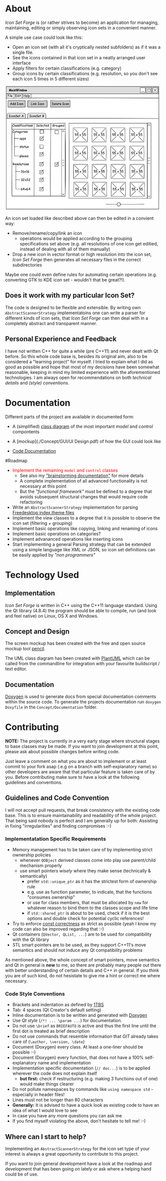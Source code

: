 # About
  
*Icon Set Forge* is (or rather strives to become) an application for managing, maintaining, editing or simply observing icon sets in a convenient manner. 

A simple use case could look like this:

- Open an icon set (with all it's cryptically nested subfolders) as if it was a single file.
- See the icons contained in that icon set in a neatly arranged user interface
- Apply filters for certain classifications (e.g. category)
- Group icons by certain classifications (e.g. resolution, so you don't see each icon 5 times in 5 different sizes)

![A mockup of the main window](Concept/GUI/MainWindow.png "A mockup of the main window")

An icon set loaded like described above can then be edited in a convient way:

- Remove/rename/copy/link an icon
    - operations would be applied according to the grouping specifications set above (e.g. all resolutions of one icon get editied, instead of dealing with all of them manually)
- Drop a new icon in vector format or high resolution into the icon set, *Icon Set Forge* then generates all necessary files in the correct subdirectories

Maybe one could even define rules for automating certain operations (e.g. converting GTK to KDE icon set - wouldn't that be great?!).


## Does it work with my particular Icon Set?

The code is designed to be flexible and extensible. By writing own `AbstractScannerStrategy` implementatoins one can write a parser for different kinds of icon sets, that *Icon Set Forge* can then deal with in a completely abstract and transparent manner.


## Personal Experience and Feedback

I have not written C++ for quite a while (pre C++11) and never dealt with Qt before. So this whole code base is, besides its original aim, also to be considered a "learning project" for myself. I tried to explain what I did as good as possible and hope that most of my decisions have been somewhat reasonable, keeping in mind my limited experience with the aforementioned technologies. I am always open for recommendations on both *technical details* and *(style) conventions*.


# Documentation

Different parts of the project are available in documented form:

- A (simplified) [class diagram](./Concept/UML/classes.png) of the most important *model* and *control* compontents

- A [mockup](./Concept/GUI/UI Design.pdf) of how the GUI could look like

- [Code Documentation](./Concept/Documentation/html/index.html)


#Roadmap

- <span style="color:red">Implement the remaining `model` and `control` classes</span>
    - See also my ["brainstorming documentation"](Concept/Brainstorming/Readme.md) for more details
    - A complete implementation of all advanced functionality is not necessary at this point
    - But the *"functional framework"* must be defined to a degree that avoids subsequent structural changes that would require code refactoring    
- Write an `AbstractScannerStrategy` implementation for parsing [Freedesktop index.theme files](http://standards.freedesktop.org/icon-theme-spec/icon-theme-spec-latest.html)
- Implement the view classes to a degree that it is possible to observe the icon set (filtering + grouping)
- Implement basic operations like copying, linking and renaming of icons
- Implement basic operations on categories?
- Implement advananced operations like inserting icons
- Start implementing a general Parsing strategy that can be extended using a simple language like XML or JSON, so icon set definitions can be easily applied by *"non programmers"*

# Technology Used

## Implementation

*Icon Set Forge* is written in C++ using the C++11 language standard. Using the Qt library (4.8.4) the program should be able to compile, run (and look and feel native) on Linux, OS X and Windows.


## Concept and Design

The screen mockup has been created with the free and open source mockup tool [pencil](http://pencil.evolus.vn/Downloads.html).

The UML class diagram has been created with [PlantUML](http://plantuml.sourceforge.net/) which can be called from the commandline for integration with your favourite buildscript / text editor.


## Documentation

[Doxygen](http://www.stack.nl/~dimitri/doxygen/) is used to generate docs from special documentation comments within the source code. To generate the projects documentation run `doxygen Doxyfile` in the `Concept/Documentation` folder.


# Contributing

**NOTE:** The project is currently in a very early stage where structural stages to base classes may be made. If you want to join development at this point, please ask about possible changes before writing code.

Just leave a comment on what you are about to implement or at least commit to your fork asap (.e.g on a branch with self-explanatory name) so other developers are aware that that particular feature is taken care of by you. Before contributing make sure to have a look at the following guidelines and conventions.


## Guidelines and Code Convention

I will not accept pull requests, that break consistency with the existing code base.
This is to ensure maintainability and readability of the whole project. That being said nobody is perfect and I am generally up for both: Assisting in fixing "irregularities" and finding compromises :-)


### Implementatation Specific Requirements

- Memory management has to be taken care of by implementing strict ownership policies
    - whenever `QOBject` derived classes come into play use parent/child mechanism properly
    - use smart pointers *wisely* where they make sense (technically & semantically)
        - prefer `std::unique_ptr` as it has the strictest form of ownership rule
        - e.g. use as function parameter, to indicate, that the functions "consumes ownership"
        - or use for class members, that must be allocated by `new` for whatever reason to bind them to the classes scope and life time
        - if `std::shared_ptr` is about to be used, check if it is the best options and double check for potential cyclic references!
- Try to enforce [const correctness](http://www.parashift.com/c++-faq/overview-const.html) as strict as possible (yeah I know my code can also be improved regarding that :-)
- Qt containers (`QVector, QList, ...`) are to be used for compatibility with the Qt library
- STL smart pointers are to be used, as they support C++11's move semantics and should not induce any Qt compatibility problems

As mentioned above, the whole concept of smart pointers, move semantics and Qt in general is **new** to me, so there are probably many people out there with better understanding of certain details and C++ in general. If you think you are of such kind, do not hesistate to give me a hint or correct me where necessary.

### Code Style Conventions

- Brackets and indentation as defined by [1TBS](https://en.wikipedia.org/wiki/Indent_style#Variant:_1TBS)
- Tab: 4 spaces (Qt Creator's default setting)
- Inline documentation is to be written and generated with [Doxygen](http://www.stack.nl/~dimitri/doxygen/) 
- Use *Qt style* (`/*! ... \param ...`) for documentation.  
- Do not use `\brief` as `BRIEFAUTO` is active and thus the first line until the first dot is treated as brief description
- Do not use commands that resemble information that *GIT* already takes care of (`\author, \version, \date`)
- Document (Doxygen) every class. At least a one-liner should be possible :-)
- Document (Doxygen) every function, that does not have a 100% self-explanatory name and implementation
- Implementation specific documentation (`// doc...`) is to be applied wherever the code does not explain itself
    - **but first:** check if restructuring (e.g. making 3 functions out of one) would make things clearer
- Do not pollute namespaces by commands like `using namespace std` - especially in header files!
- Lines must not be longer than 80 characters
- **Generally:** It is advised to have a quick look as existing code to have an idea of what I would love to see
- In case you have any more questions you can ask me
- If you find myself violating the above, don't hesitate to tell me! :-)


## Where can I start to help?

Implementing an `AbstractScannerStrategy` for the icon set type of your interest is always a great opportunity to contribute to this project.

If you want to join general development have a look at the roadmap and development that has been going on lately or ask where a helping hand could be of use.
